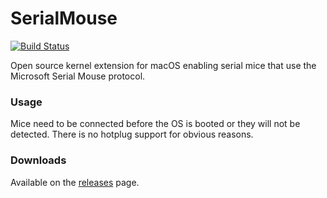 # SerialMouse
[![Build Status](https://travis-ci.org/Goldfish64/SerialMouse.svg?branch=master)](https://travis-ci.org/Goldfish64/SerialMouse)

Open source kernel extension for macOS enabling serial mice that use the Microsoft Serial Mouse protocol.

### Usage
Mice need to be connected before the OS is booted or they will not be detected. There is no hotplug support for obvious reasons.

### Downloads
Available on the [releases](https://github.com/Goldfish64/SerialMouse/releases) page.
